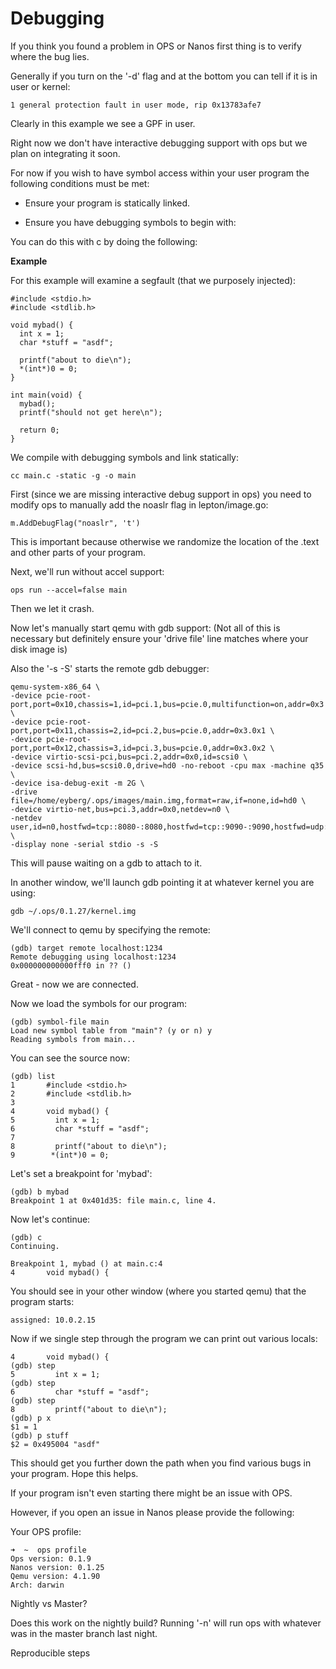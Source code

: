 Debugging
========================

If you think you found a problem in OPS or Nanos first thing is to
verify where the bug lies.

Generally if you turn on the '-d' flag and at the bottom you can tell if
it is in user or kernel:

```
1 general protection fault in user mode, rip 0x13783afe7
```

Clearly in this example we see a GPF in user.

Right now we don't have interactive debugging support with ops but we
plan on integrating it soon.

For now if you wish to have symbol access within your user program the
following conditions must be met:

* Ensure your program is statically linked.

* Ensure you have debugging symbols to begin with:

You can do this with c by doing the following:

__Example__

For this example will examine a segfault (that we purposely injected):

```
#include <stdio.h> 
#include <stdlib.h>

void mybad() {
  int x = 1;
  char *stuff = "asdf";

  printf("about to die\n");
  *(int*)0 = 0;
}

int main(void) {
  mybad();
  printf("should not get here\n");

  return 0; 
} 
```

We compile with debugging symbols and link statically:

```
cc main.c -static -g -o main
```

First (since we are missing interactive debug support in ops) you need
to modify ops to manually add the noaslr flag in lepton/image.go:

```
m.AddDebugFlag("noaslr", 't')
```

This is important because otherwise we randomize the location of the
.text and other parts of your program.

Next, we'll run without accel support:

```
ops run --accel=false main
```

Then we let it crash.

Now let's manually start qemu with gdb support:
(Not all of this is necessary but definitely ensure your 'drive file'
line matches where your disk image is)

Also the '-s -S' starts the remote gdb debugger:
```
qemu-system-x86_64 \
-device pcie-root-port,port=0x10,chassis=1,id=pci.1,bus=pcie.0,multifunction=on,addr=0x3 \
-device pcie-root-port,port=0x11,chassis=2,id=pci.2,bus=pcie.0,addr=0x3.0x1 \
-device pcie-root-port,port=0x12,chassis=3,id=pci.3,bus=pcie.0,addr=0x3.0x2 \
-device virtio-scsi-pci,bus=pci.2,addr=0x0,id=scsi0 \
-device scsi-hd,bus=scsi0.0,drive=hd0 -no-reboot -cpu max -machine q35 \
-device isa-debug-exit -m 2G \
-drive file=/home/eyberg/.ops/images/main.img,format=raw,if=none,id=hd0 \
-device virtio-net,bus=pci.3,addr=0x0,netdev=n0 \
-netdev user,id=n0,hostfwd=tcp::8080-:8080,hostfwd=tcp::9090-:9090,hostfwd=udp::5309-:5309 \
-display none -serial stdio -s -S
```

This will pause waiting on a gdb to attach to it.

In another window, we'll launch gdb pointing it at whatever kernel you are using:

```
gdb ~/.ops/0.1.27/kernel.img 
```

We'll connect to qemu by specifying the remote:

```
(gdb) target remote localhost:1234
Remote debugging using localhost:1234
0x000000000000fff0 in ?? ()
```

Great - now we are connected.

Now we load the symbols for our program:

```
(gdb) symbol-file main
Load new symbol table from "main"? (y or n) y
Reading symbols from main...
```

You can see the source now:

```
(gdb) list
1       #include <stdio.h> 
2       #include <stdlib.h>
3
4       void mybad() {
5         int x = 1;
6         char *stuff = "asdf";
7
8         printf("about to die\n");
9        *(int*)0 = 0;
```

Let's set a breakpoint for 'mybad':

```
(gdb) b mybad
Breakpoint 1 at 0x401d35: file main.c, line 4.
```

Now let's continue:

```
(gdb) c
Continuing.

Breakpoint 1, mybad () at main.c:4
4       void mybad() {
```

You should see in your other window (where you started qemu) that the
program starts:

```
assigned: 10.0.2.15
```

Now if we single step through the program we can print out various
locals:

```
4       void mybad() {
(gdb) step
5         int x = 1;
(gdb) step
6         char *stuff = "asdf";
(gdb) step
8         printf("about to die\n");
(gdb) p x
$1 = 1
(gdb) p stuff
$2 = 0x495004 "asdf"
```

This should get you further down the path when you find various bugs in
your program. Hope this helps.

If your program isn't even starting there might be an issue with OPS.

However, if you open an issue in Nanos please provide the following:

Your OPS profile:
```
➜  ~  ops profile
Ops version: 0.1.9
Nanos version: 0.1.25
Qemu version: 4.1.90
Arch: darwin
```

Nightly vs Master?

Does this work on the nightly build? Running '-n' will run ops with
whatever was in the master branch last night.

Reproducible steps
